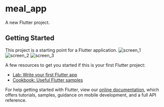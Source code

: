 # meal_app

A new Flutter project.

## Getting Started

This project is a starting point for a Flutter application.
![screen_1](https://user-images.githubusercontent.com/54727534/133489878-29d946df-7c6b-4189-bc2f-572e1f5939f8.png)
![screen_2](https://user-images.githubusercontent.com/54727534/133489880-476d7221-2f1c-4f51-89f5-8f854c5373eb.png)
![screen_3](https://user-images.githubusercontent.com/54727534/133489885-8a93b179-ab16-4253-a98a-167e75294a14.png)


A few resources to get you started if this is your first Flutter project:

- [Lab: Write your first Flutter app](https://flutter.dev/docs/get-started/codelab)
- [Cookbook: Useful Flutter samples](https://flutter.dev/docs/cookbook)

For help getting started with Flutter, view our
[online documentation](https://flutter.dev/docs), which offers tutorials,
samples, guidance on mobile development, and a full API reference.
